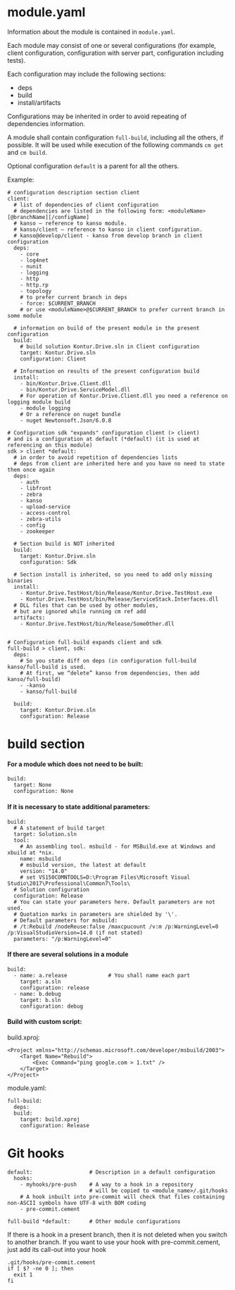 ﻿# module.yaml
Information about the module is contained in `module.yaml`.

Each module may consist of one or several configurations (for example, client configuration, configuration with server part, configuration including tests).

Each configuration may include the following sections:

- deps
- build
- install/artifacts

Configurations may be inherited in order to avoid repeating of dependencies information.

A module shall contain configuration `full-build`, including all the others, if possible. It will be used while execution of the following commands `cm get` and `cm build`.

Optional configuration `default` is a parent for all the others.

Example:

    # configuration description section client
    client: 
      # list of dependencies of client configuration
      # dependencies are listed in the following form: <moduleName>[@branchName][/configName]
      # kanso – reference to kanso module. 
      # kanso/client – reference to kanso in client configuration. 
      # kanso@develop/client - kanso from develop branch in client configuration
      deps: 
        - core
        - log4net
        - nunit
        - logging
        - http
        - http.rp
        - topology
        # to prefer current branch in deps
        - force: $CURRENT_BRANCH
        # or use <moduleName>@$CURRENT_BRANCH to prefer current branch in some module

      # information on build of the present module in the present configuration
      build:
        # build solution Kontur.Drive.sln in Client configuration
        target: Kontur.Drive.sln
        configuration: Client

      # Information on results of the present configuration build
      install:
        - bin/Kontur.Drive.Client.dll
        - bin/Kontur.Drive.ServiceModel.dll
        # For operation of Kontur.Drive.Client.dll you need a reference on logging module build
        - module logging
        # Or a reference on nuget bundle
        - nuget Newtonsoft.Json/6.0.8

    # Configuration sdk "expands" configuration client (> client) 
    # and is a configuration at default (*default) (it is used at referencing on this module)
    sdk > client *default:
      # in order to avoid repetition of dependencies lists
      # deps from client are inherited here and you have no need to state them once again
      deps:
        - auth
        - libfront
        - zebra
        - kanso
        - upload-service
        - access-control
        - zebra-utils
        - config
        - zookeeper

      # Section build is NOT inherited 
      build:
        target: Kontur.Drive.sln
        configuration: Sdk

      # Section install is inherited, so you need to add only missing binaries
      install:
        - Kontur.Drive.TestHost/bin/Release/Kontur.Drive.TestHost.exe
        - Kontur.Drive.TestHost/bin/Release/ServiceStack.Interfaces.dll
      # DLL files that can be used by other modules,
      # but are ignored while running cm ref add
      artifacts:
        - Kontur.Drive.TestHost/bin/Release/SomeOther.dll


    # Configuration full-build expands client and sdk
    full-build > client, sdk:
      deps:
        # So you state diff on deps (in configuration full-build kanso/full-build is used. 
        # At first, we “delete” kanso from dependencies, then add kanso/full-build)
        - -kanso
        - kanso/full-build
     
      build:
        target: Kontur.Drive.sln
        configuration: Release


# build section

#### For a module which does not need to be built:

    build:
      target: None
      configuration: None

#### If it is necessary to state additional parameters:

    build:
      # A statement of build target
      target: Solution.sln
      tool:
        # An assembling tool. msbuild - for MSBuild.exe at Windows and xbuild at *nix.
        name: msbuild
        # msbuild version, the latest at default
        version: "14.0"
        # set VS150COMNTOOLS=D:\Program Files\Microsoft Visual Studio\2017\Professional\Common7\Tools\
      # Solution configuration
      configuration: Release
      # You can state your parameters here. Default parameters are not used. 
      # Quotation marks in parameters are shielded by '\'.
      # Default parameters for msbuild:
      # /t:Rebuild /nodeReuse:false /maxcpucount /v:m /p:WarningLevel=0 /p:VisualStudioVersion=14.0 (if not stated)
      parameters: "/p:WarningLevel=0"

#### If there are several solutions in a module

    build:
      - name: a.release             # You shall name each part
        target: a.sln
        configuration: release
      - name: b.debug
        target: b.sln
        configuration: debug

#### Build with custom script:

build.xproj:

    <Project xmlns="http://schemas.microsoft.com/developer/msbuild/2003">
        <Target Name="Rebuild">
            <Exec Command="ping google.com > 1.txt" />
        </Target>
    </Project>

module.yaml:

    full-build:
      deps:
      build:
        target: build.xproj
        configuration: Release

# Git hooks

    default:                  # Description in a default configuration
      hooks:
        - myhooks/pre-push    # A way to a hook in a repository 
                              # will be copied to <module_name>/.git/hooks
        # A hook inbuilt into pre-commit will check that files containing non-ASCII symbols have UTF-8 with BOM coding
        - pre-commit.cement

    full-build *default:      # Other module configurations


If there is a hook in a present branch, then it is not deleted when you switch to another branch.
If you want to use your hook with pre-commit.cement, just add its call-out into your hook

    .git/hooks/pre-commit.cement
    if [ $? -ne 0 ]; then
      exit 1
    fi
